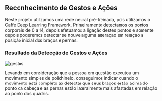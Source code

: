 <h2>Reconhecimento de Gestos e Ações</h2>

Neste projeto utilizamos uma rede neural pré-treinada, pois utilizamos o Caffe Deep Learning Framework.
Primeiramente detectamos os pontos corporais de 0 a 14, depois efetuamos a ligação destes pontos e somente
depois poderemos detectar se houve alguma alteração em relação à posição inicial dos braços e pernas.

<h3>Resultado da Detecção de Gestos e Ações</h3>

![gestos](https://github.com/RenanNB360/Visao_Computacional_Colab/assets/87036785/e5289f5a-d5d3-4bdc-bd08-803f6e791ebc)

Levando em consideração que a pessoa em questão executou um movimento simples de polichinelo, conseguimos indicar 
quando o movimento está completo ao detectar que seus braços estão acima do ponto da cabeça e as pernas estão lateralmente
mais afastadas em relação ao ponto dos quadris.
